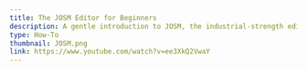 ```yaml
---
title: The JOSM Editor for Beginners 
description: A gentle introduction to JOSM, the industrial-strength editor for OpenStreetMap.
type: How-To
thumbnail: JOSM.png
link: https://www.youtube.com/watch?v=ee3XkQ2VwaY
---
```

